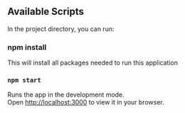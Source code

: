 ## Available Scripts

In the project directory, you can run:

### npm install

This will install all packages needed to run this application

### `npm start`

Runs the app in the development mode.\
Open [http://localhost:3000](http://localhost:3000) to view it in your browser.
